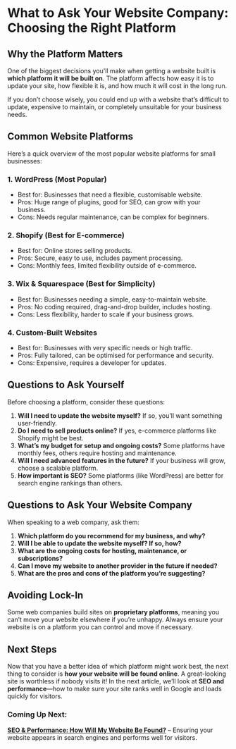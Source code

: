 # What to Ask Your Website Company: Choosing the Right Platform

## Why the Platform Matters

One of the biggest decisions you'll make when getting a website built is
**which platform it will be built on**. The platform affects how easy it
is to update your site, how flexible it is, and how much it will cost in
the long run.

If you don’t choose wisely, you could end up with a website that’s
difficult to update, expensive to maintain, or completely unsuitable for
your business needs.

## Common Website Platforms

Here’s a quick overview of the most popular website platforms for small
businesses:

### **1. WordPress** (Most Popular)
- Best for: Businesses that need a flexible, customisable website.
- Pros: Huge range of plugins, good for SEO, can grow with your business.
- Cons: Needs regular maintenance, can be complex for beginners.

### **2. Shopify** (Best for E-commerce)
- Best for: Online stores selling products.
- Pros: Secure, easy to use, includes payment processing.
- Cons: Monthly fees, limited flexibility outside of e-commerce.

### **3. Wix & Squarespace** (Best for Simplicity)
- Best for: Businesses needing a simple, easy-to-maintain website.
- Pros: No coding required, drag-and-drop builder, includes hosting.
- Cons: Less flexibility, harder to scale if your business grows.

### **4. Custom-Built Websites**
- Best for: Businesses with very specific needs or high traffic.
- Pros: Fully tailored, can be optimised for performance and security.
- Cons: Expensive, requires a developer for updates.

## Questions to Ask Yourself

Before choosing a platform, consider these questions:

1. **Will I need to update the website myself?** If so, you’ll want something user-friendly.
2. **Do I need to sell products online?** If yes, e-commerce platforms like Shopify might be best.
3. **What’s my budget for setup and ongoing costs?** Some platforms have monthly fees, others require hosting and maintenance.
4. **Will I need advanced features in the future?** If your business will grow, choose a scalable platform.
5. **How important is SEO?** Some platforms (like WordPress) are better for search engine rankings than others.

## Questions to Ask Your Website Company

When speaking to a web company, ask them:

1. **Which platform do you recommend for my business, and why?**
2. **Will I be able to update the website myself? If so, how?**
3. **What are the ongoing costs for hosting, maintenance, or subscriptions?**
4. **Can I move my website to another provider in the future if needed?**
5. **What are the pros and cons of the platform you’re suggesting?**

## Avoiding Lock-In

Some web companies build sites on **proprietary platforms**, meaning you
can’t move your website elsewhere if you’re unhappy. Always ensure your
website is on a platform you can control and move if necessary.

## Next Steps

Now that you have a better idea of which platform might work best, the next
thing to consider is **how your website will be found online**. A
great-looking site is worthless if nobody visits it! In the next article,
we’ll look at **SEO and performance**—how to make sure your site ranks
well in Google and loads quickly for visitors.

### Coming Up Next:
**[SEO & Performance: How Will My Website Be Found?](../seo/)** – Ensuring your
website appears in search engines and performs well for visitors.

